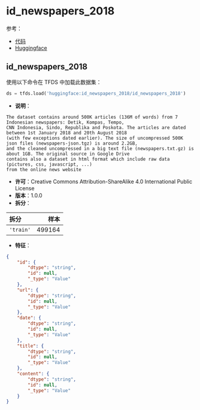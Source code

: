 # id_newspapers_2018

参考：

- [代码](https://github.com/huggingface/datasets/blob/master/datasets/id_newspapers_2018)
- [Huggingface](https://huggingface.co/datasets/id_newspapers_2018)

## id_newspapers_2018

使用以下命令在 TFDS 中加载此数据集：

```python
ds = tfds.load('huggingface:id_newspapers_2018/id_newspapers_2018')
```

- **说明**：

```
The dataset contains around 500K articles (136M of words) from 7 Indonesian newspapers: Detik, Kompas, Tempo,
CNN Indonesia, Sindo, Republika and Poskota. The articles are dated between 1st January 2018 and 20th August 2018
(with few exceptions dated earlier). The size of uncompressed 500K json files (newspapers-json.tgz) is around 2.2GB,
and the cleaned uncompressed in a big text file (newspapers.txt.gz) is about 1GB. The original source in Google Drive
contains also a dataset in html format which include raw data (pictures, css, javascript, ...)
from the online news website
```

- **许可**：Creative Commons Attribution-ShareAlike 4.0 International Public License
- **版本**：1.0.0
- **拆分**：

拆分 | 样本
:-- | --:
`'train'` | 499164

- **特征**：

```json
{
    "id": {
        "dtype": "string",
        "id": null,
        "_type": "Value"
    },
    "url": {
        "dtype": "string",
        "id": null,
        "_type": "Value"
    },
    "date": {
        "dtype": "string",
        "id": null,
        "_type": "Value"
    },
    "title": {
        "dtype": "string",
        "id": null,
        "_type": "Value"
    },
    "content": {
        "dtype": "string",
        "id": null,
        "_type": "Value"
    }
}
```

